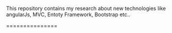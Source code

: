 This repository contains my research about new technologies like angularJs, MVC, Entoty Framework, Bootstrap etc..

===============
